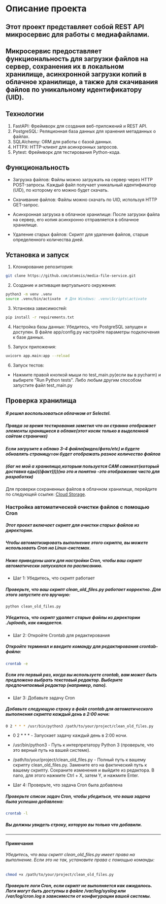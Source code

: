 # Описание проекта
## Этот проект представляет собой REST API микросервис для работы с медиафайлами.
## Микросервис предоставляет функциональность для загрузки файлов на сервер, сохранения их в локальном хранилище, асинхронной загрузки копий в облачное хранилище, а также для скачивания файлов по уникальному идентификатору (UID).

## Технологии
1. FastAPI: Фреймворк для создания веб-приложений и REST API.
2. PostgreSQL: Реляционная база данных для хранения метаданных о файлах.
3. SQLAlchemy: ORM для работы с базой данных.
4. HTTPX: HTTP-клиент для асинхронных запросов.
5. Pytest: Фреймворк для тестирования Python-кода.

## Функциональность
- Загрузка файлов: Файлы можно загружать на сервер через HTTP POST-запросы. Каждый файл получает уникальный идентификатор (UID), по которому его можно будет скачать.

- Скачивание файлов: Файлы можно скачать по UID, используя HTTP GET-запрос.

- Асинхронная загрузка в облачное хранилище: После загрузки файла на сервер, его копия асинхронно отправляется в облачное хранилище.

- Удаление старых файлов: Скрипт для удаления файлов, старше определенного количества дней.

## Установка и запуск
1. Клонирование репозитория:
```bash
git clone https://github.com/atomsis/media-file-service.git
```

2. Создание и активация виртуального окружения:
```bash
python3 -m venv .venv
source .venv/bin/activate  # Для Windows: .venv\Scripts\activate
```

3. Установка зависимостей:
```bash
pip install -r requirements.txt
```

4. Настройка базы данных:
Убедитесь, что PostgreSQL запущен и доступен. В файле app/config.py настройте параметры подключения к базе данных.

5. Запуск приложения:
```bash
uvicorn app.main:app --reload
```
6. Запуск тестов:
- Нажмите правой кнопкой мыши по test_main.py(если вы в pycharm) и выбирете "Run Python tests". Либо любым другим способом запустите файл test_main.py 

## Проверка хранилища
##### Я решил воспользоваться облачком от Selectel.
##### Правда за время тестирования заметил что он странно отображает элементы хранящиеся в облаке(этот косяк только в выделенной сайтом страничке)
##### Если загрузите в облако 3-4 файла(видео/фото/etc) и будете обновлять страницу=он будет отображать разное количество файлов
##### (баг не мой а хранилища,которым пользуется САМ самокат(который доставка еды)((факт))))(но это и понятно -это отображение чисто для разработки)
Для проверки сохраненных файлов в облачном хранилище, перейдите по следующей ссылке: [Cloud Storage](https://d2001c60-7396-4401-a291-ca3ea645513c.selstorage.ru/).

### Настройка автоматической очистки файлов с помощью Cron
##### Этот проект включает скрипт для очистки старых файлов из директории.
##### Чтобы автоматизировать выполнение этого скрипта, вы можете использовать Cron на Linux-системах.
##### Ниже приведены шаги для настройки Cron, чтобы ваш скрипт автоматически запускался по расписанию.

- Шаг 1: Убедитесь, что скрипт работает
##### Проверьте, что ваш скрипт clean_old_files.py работает корректно. Для этого запустите его вручную:
```bash
python clean_old_files.py
```

##### Убедитесь, что скрипт удаляет старые файлы из директории ./uploads, как ожидается.

- Шаг 2: Откройте Crontab для редактирования
##### Откройте терминал и введите команду для редактирования crontab-файла:
```bash
crontab -e
```
##### Если это первый раз, когда вы используете crontab, вам может быть предложено выбрать текстовый редактор. Выберите предпочитаемый редактор (например, nano).

- Шаг 3: Добавьте задачу Cron
##### Добавьте следующую строку в файл crontab для автоматического выполнения скрипта каждый день в 2:00 ночи:
```bash
0 2 * * * /usr/bin/python3 /path/to/your/project/clean_old_files.py
```
  - 0 2 * * * - Запускает задачу каждый день в 2:00 ночи.
  - /usr/bin/python3 - Путь к интерпретатору Python 3 (проверьте, что это верный путь на вашей системе).
  - /path/to/your/project/clean_old_files.py - Полный путь к вашему скрипту clean_old_files.py. Замените его на фактический путь к вашему скрипту.
Сохраните изменения и выйдите из редактора. В nano, для этого нажмите Ctrl + X, затем Y, и нажмите Enter.

- Шаг 4: Проверьте, что задача Cron была добавлена
##### Проверьте список задач Cron, чтобы убедиться, что ваша задача была успешно добавлена:
```bash
crontab -l
```
##### Вы должны увидеть строку, которую вы только что добавили.

-------------------------------------------------
#### Примечания
###### Убедитесь, что ваш скрипт clean_old_files.py имеет права на выполнение. Если это не так, установите права с помощью команды:
```bash
chmod +x /path/to/your/project/clean_old_files.py
```
##### Проверьте логи Cron, если скрипт не выполняется как ожидалось. Логи могут быть доступны в файле /var/log/syslog или /var/log/cron.log в зависимости от конфигурации вашей системы.

